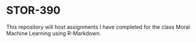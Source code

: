 # STOR-390
This repository will host assignments I have completed for the class Moral Machine Learning using R-Markdown.
